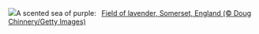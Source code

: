 ![](https://www.bing.com/th?id=OHR.SomersetLavender_EN-US0165780359_UHD.jpg&w=1000)A scented sea of purple:&nbsp;&ensp;[Field of lavender, Somerset, England (© Doug Chinnery/Getty Images)](https://www.bing.com/th?id=OHR.SomersetLavender_EN-US0165780359_UHD.jpg)
<br><br/>
